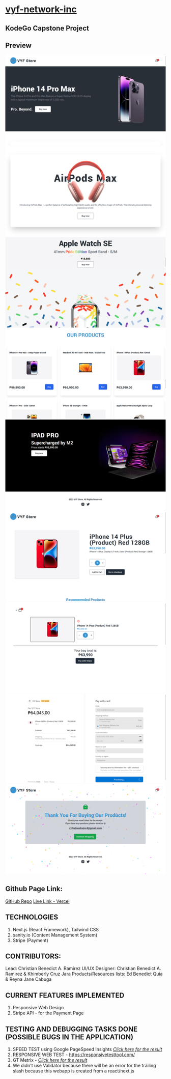 # [vyf-network-inc](https://vyf-sanity.vercel.app/)
## KodeGo Capstone Project

## Preview
![This is an image](https://raw.githubusercontent.com/wd47p-group5/vyf_sanity/main/public/preview/hero-section.png?token=GHSAT0AAAAAACGTJLXG6YO5Z6TNIICSQL3EZH5HTJA)
![This is an image](https://raw.githubusercontent.com/wd47p-group5/vyf_sanity/main/public/preview/banner-1.png?token=GHSAT0AAAAAACGTJLXH45GVGUV7TEP3GUEEZH5HVJA)
![This is an image](https://raw.githubusercontent.com/wd47p-group5/vyf_sanity/main/public/preview/banner-2.png?token=GHSAT0AAAAAACGTJLXHCS7RA6PR57OACQXGZH5HVKA)
![This is an image](https://raw.githubusercontent.com/wd47p-group5/vyf_sanity/main/public/preview/products-section.png?token=GHSAT0AAAAAACGTJLXHDPLCO6MH4LLT3QQKZH5HWAQ)
![This is an image](https://raw.githubusercontent.com/wd47p-group5/vyf_sanity/main/public/preview/footer-section.png?token=GHSAT0AAAAAACGTJLXHFQ3YFIHAJQ4XROL6ZH5HWOA)
![This is an image](https://raw.githubusercontent.com/wd47p-group5/vyf_sanity/main/public/preview/product-view-selected.png?token=GHSAT0AAAAAACGTJLXHXCIOCFUXQ3KJKMT4ZH5HWRA)
![This is an image](https://raw.githubusercontent.com/wd47p-group5/vyf_sanity/main/public/preview/cart.png?token=GHSAT0AAAAAACGTJLXGGRJNN4XIIJBCYY6YZH5HW5Q)
![This is an image](https://raw.githubusercontent.com/wd47p-group5/vyf_sanity/main/public/preview/stripe-payment.png?token=GHSAT0AAAAAACGTJLXGCTRY3VC5YVCFRQPIZH5HXCQ)
![This is an image](https://raw.githubusercontent.com/wd47p-group5/vyf_sanity/main/public/preview/success-page.png?token=GHSAT0AAAAAACGTJLXHBEWKGXMJSF5HKNDYZH5HXAA)

## Github Page Link: 
[GitHub Repo](https://github.com/xtianbar/vyf-sanity)
[Live Link - Vercel](https://vyf-sanity.vercel.app/)

## TECHNOLOGIES

1. Next.js (React Framework), Tailwind CSS
2. sanity.io (Content Management System)
3. Stripe (Payment) 

## CONTRIBUTORS:

Lead: Christian Benedict A. Ramirez
UI/UX Designer: Christian Benedict A. Ramirez & Khimberly Cruz Jara
Products/Resources lists: Ed Benedict Quia & Reyna Jane Cabuga

## CURRENT FEATURES IMPLEMENTED

1. Responsive Web Design
2. Stripe API - for the Payment Page

## TESTING AND DEBUGGING TASKS DONE (POSSIBLE BUGS IN THE APPLICATION)
1. SPEED TEST using Google PageSpeed Insights *[Click here for the result](https://pagespeed.web.dev/analysis/https-vyf-sanity-vercel-app/vrwznbr38j?form_factor=desktop)*
2. RESPONSIVE WEB TEST - https://responsivetesttool.com/
3. GT Metrix - *[Click here for the result](https://gtmetrix.com/reports/vyf-sanity.vercel.app/lZbAjAit/)*
4. We didn't use Validator because there will be an error for the trailing slash because this webapp is created from a react/next.js
